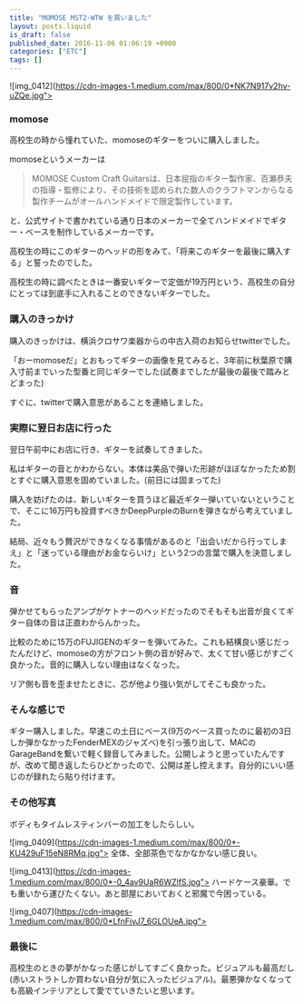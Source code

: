 ```yaml
---
title: "MOMOSE MST2-WTW を買いました"
layout: posts.liquid
is_draft: false
published_date: 2016-11-06 01:06:19 +0900
categories: ["ETC"]
tags: []
---
```


![img_0412](https://cdn-images-1.medium.com/max/800/0*NK7N917v2hv-uZQe.jpg">
### momose
高校生の時から憧れていた、momoseのギターをついに購入しました。

momoseというメーカーは

> MOMOSE Custom Craft Guitarsは、日本屈指のギター製作家、百瀬恭夫の指導・監修により、その技術を認められた数人のクラフトマンからなる製作チームがオールハンドメイドで限定製作しています。

と、公式サイトで書かれている通り日本のメーカーで全てハンドメイドでギター・ベースを制作しているメーカーです。

高校生の時にこのギターのヘッドの形をみて、「将来このギターを最後に購入する」と誓ったのでした。

高校生の時に調べたときは一番安いギターで定価が19万円という、高校生の自分にとっては到底手に入れることのできないギターでした。

### 購入のきっかけ
購入のきっかけは、横浜クロサワ楽器からの中古入荷のお知らせtwitterでした。

「おーmomoseだ」とおもってギターの画像を見てみると、3年前に秋葉原で購入寸前までいった型番と同じギターでした(試奏までしたが最後の最後で踏みとどまった)

すぐに、twitterで購入意思があることを連絡しました。

### 実際に翌日お店に行った
翌日午前中にお店に行き、ギターを試奏してきました。

私はギターの音とかわからない。本体は美品で弾いた形跡がほぼなかったため割とすぐに購入意思を固めていました。(前日には固まってた)

購入を妨げたのは、新しいギターを買うほど最近ギター弾いていないということで、そこに16万円も投資すべきかDeepPurpleのBurnを弾きながら考えていました。

結局、近々もう贅沢ができなくなる事情があるのと「出会いだから行ってしまえ」と「迷っている理由がお金ならいけ」という2つの言葉で購入を決意しました。

### 音
弾かせてもらったアンプがケトナーのヘッドだったのでそもそも出音が良くてギター自体の音は正直わからんかった。

比較のために15万のFUJIGENのギターを弾いてみた。これも結構良い感じだったんだけど、momoseの方がフロント側の音が好みで、太くて甘い感じがすごく良かった。音的に購入しない理由はなくなった。

リア側も音を歪ませたときに、芯が他より強い気がしてそこも良かった。

### そんな感じで
ギター購入しました。早速この土日にベース(9万のベース買ったのに最初の3日しか弾かなかったFenderMEXのジャズベ)を引っ張り出して、MACのGarageBandを繋いで軽く録音してみました。公開しようと思っていたんですが、改めて聞き返したらひどかったので、公開は差し控えます。自分的にいい感じのが録れたら貼り付けます。

### その他写真
ボディもタイムレスティンバーの加工をしたらしい。

![img_0409](https://cdn-images-1.medium.com/max/800/0*-KU429uF15eN8RMq.jpg">
全体、全部茶色でなかなかない感じ良い。

![img_0413](https://cdn-images-1.medium.com/max/800/0*-0_4av9UaR6WZlfS.jpg">
ハードケース豪華。でも重いから運びたくない。あと部屋においておくと邪魔で今困っている。

![img_0407](https://cdn-images-1.medium.com/max/800/0*LfnFivJ7_6GLOUeA.jpg">
### 最後に
高校生のときの夢がかなった感じがしてすごく良かった。ビジュアルも最高だし(赤いストラトしか買わない自分が気に入ったビジュアル)。最悪弾かなくなっても高級インテリアとして愛でていきたいと思います。


